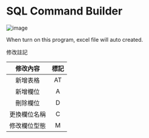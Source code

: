 # SQL Command Builder

![image](https://user-images.githubusercontent.com/65581934/178645452-3330e821-6708-4339-995f-ef34e574923f.png)

When turn on this program,
excel file will auto created. 

修改註記

|   修改內容   | 標記 |
| :----------: | :--: |
|   新增表格   |  AT  |
|   新增欄位   |  A   |
|   刪除欄位   |  D   |
| 更換欄位名稱 |  C   |
| 修改欄位型態 |  M   |
